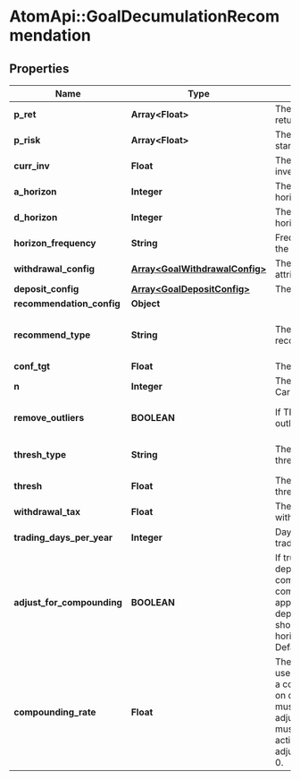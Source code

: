 # AtomApi::GoalDecumulationRecommendation

## Properties
Name | Type | Description | Notes
------------ | ------------- | ------------- | -------------
**p_ret** | **Array&lt;Float&gt;** | The annualized portfolio return | 
**p_risk** | **Array&lt;Float&gt;** | The annualized portfolio standard deviation | 
**curr_inv** | **Float** | The current amount invested | 
**a_horizon** | **Integer** | The accumulation goal horizon | 
**d_horizon** | **Integer** | The decumulation goal horizon | 
**horizon_frequency** | **String** | Frequency in relation to the horizon | 
**withdrawal_config** | [**Array&lt;GoalWithdrawalConfig&gt;**](GoalWithdrawalConfig.md) | The withdrawal attributes | 
**deposit_config** | [**Array&lt;GoalDepositConfig&gt;**](GoalDepositConfig.md) | The deposit attributes | [optional] 
**recommendation_config** | **Object** |  | [optional] 
**recommend_type** | **String** | The type of recommended action | [optional] [default to &#39;horizon&#39;]
**conf_tgt** | **Float** | The confidence target | [optional] 
**n** | **Integer** | The number of Monte Carlo simulations to run | [optional] 
**remove_outliers** | **BOOLEAN** | If TRUE, remove outlying results | [optional] [default to true]
**thresh_type** | **String** | The goal deviation threshold type | [optional] [default to &#39;perc&#39;]
**thresh** | **Float** | The goal deviation threshold value | [optional] 
**withdrawal_tax** | **Float** | The tax rate for withdrawals | [optional] 
**trading_days_per_year** | **Integer** | Days per year a portfolio trades | [optional] 
**adjust_for_compounding** | **BOOLEAN** | If true, adjust periodic deposit amounts for compounding based on compounding_rate. This applies when a deposit’s dep_frequency is shorter than horizon_frequency. Defaults to false. | [optional] [default to false]
**compounding_rate** | **Float** | The annualized rate to use when approximating a compounding effect on deposits. This value must be defined and adjust_for_compounding must be true in order to activate compounding adjustment. Defaults to 0. | [optional] 


